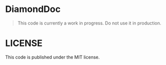 # DiamondDoc

> This code is currently a work in progress. Do not use it in production.

# LICENSE

This code is published under the MIT license.
